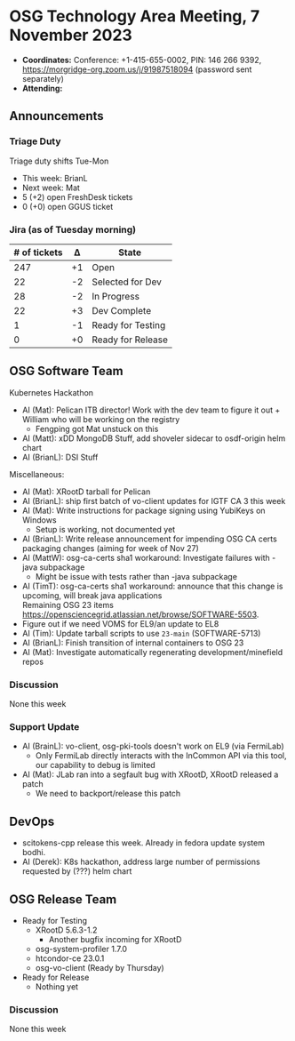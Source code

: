 # OSG Technology Area Meeting, 7 November 2023

-   **Coordinates:** Conference: +1-415-655-0002, PIN: 146 266 9392,
    <https://morgridge-org.zoom.us/j/91987518094> (password sent separately)
-   **Attending:**  

## Announcements

### Triage Duty

Triage duty shifts Tue-Mon

-   This week: BrianL
-   Next week: Mat
-   5 (+2) open FreshDesk tickets
-   0 (+0) open GGUS ticket

### Jira (as of Tuesday morning)

| # of tickets | &Delta; | State             |
|--------------|---------|-------------------|
| 247          | +1      | Open              |
| 22           | -2      | Selected for Dev  |
| 28           | -2      | In Progress       |
| 22           | +3      | Dev Complete      |
| 1            | -1      | Ready for Testing |
| 0            | +0      | Ready for Release |

## OSG Software Team

Kubernetes Hackathon
-   AI (Mat): Pelican ITB director! Work with the dev team to figure it out + William who will be working on the registry
    - Fengping got Mat unstuck on this
-   AI (Matt): xDD MongoDB Stuff, add shoveler sidecar to osdf-origin helm chart
-   AI (BrianL): DSI Stuff

Miscellaneous:
-   AI (Mat): XRootD tarball for Pelican
-   AI (BrianL): ship first batch of vo-client updates for IGTF CA 3 this week
-   AI (Mat): Write instructions for package signing using YubiKeys on Windows
    - Setup is working, not documented yet   
-   AI (BrianL): Write release announcement for impending OSG CA certs packaging changes (aiming for week of Nov 27)
-   AI (MattW): osg-ca-certs sha1 workaround: Investigate failures with -java subpackage
    - Might be issue with tests rather than -java subpackage
-   AI (TimT): osg-ca-certs sha1 workaround: announce that this change is upcoming, will break java applications  
Remaining OSG 23 items <https://opensciencegrid.atlassian.net/browse/SOFTWARE-5503>.
-   Figure out if we need VOMS for EL9/an update to EL8
-   AI (Tim): Update tarball scripts to use `23-main` (SOFTWARE-5713)
-   AI (BrianL): Finish transition of internal containers to OSG 23
-   AI (Mat): Investigate automatically regenerating development/minefield repos

### Discussion

None this week

### Support Update

-   AI (BrainL): vo-client, osg-pki-tools doesn't work on EL9 (via FermiLab)
    - Only FermiLab directly interacts with the InCommon API via this tool, our capability to debug is limited
-   AI (Mat): JLab ran into a segfault bug with XRootD, XRootD released a patch
    - We need to backport/release this patch
## DevOps

- scitokens-cpp release this week.  Already in fedora update system bodhi.
-   AI (Derek): K8s hackathon, address large number of permissions requested by (???) helm chart
## OSG Release Team

-   Ready for Testing
    -   XRootD 5.6.3-1.2
        - Another bugfix incoming for XRootD   
    -   osg-system-profiler 1.7.0
    -   htcondor-ce 23.0.1
    -   osg-vo-client (Ready by Thursday)
-   Ready for Release
    -   Nothing yet
 
### Discussion

None this week

